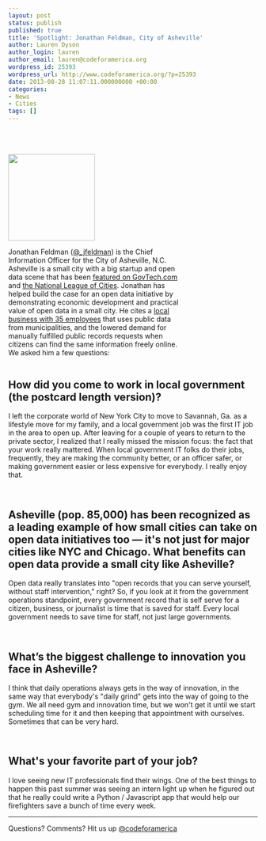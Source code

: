 ```yaml
---
layout: post
status: publish
published: true
title: 'Spotlight: Jonathan Feldman, City of Asheville'
author: Lauren Dyson
author_login: lauren
author_email: lauren@codeforamerica.org
wordpress_id: 25393
wordpress_url: http://www.codeforamerica.org/?p=25393
date: 2013-08-28 11:07:11.000000000 +00:00
categories:
- News
- Cities
tags: []
---
```

<div style="padding-top: 20px;">

<img style="float: left; width: 175px; padding-top: 30px; padding-right: 30px;" alt="" src="http://www.codeforamerica.org/wp-content/uploads/2013/08/jonathanfeldmancircle.png" />
<p style="float: left; width: 350px; font-size: 14px;">Jonathan Feldman (<a href="https://twitter.com/_jfeldman">@_jfeldman</a>) is the Chief Information Officer for the City of Asheville, N.C. Asheville is a small city with a big startup and open data scene that has been <a href="http://www.govtech.com/e-government/Asheville-NC-Community-Gets-Behind-Open-Data.html">featured on GovTech.com</a> and <a href="http://www.nlc.org/find-city-solutions/city-solutions-and-applied-research/economic-development/small-business-and-entrepreneurship/asheville%E2%80%99s-efforts-to-support-and-attract-entrepreneurs">the National League of Cities</a>. Jonathan has helped build the case for an open data initiative by demonstrating economic development and practical value of open data in a small city. He cites a <a href="http://www.govtech.com/e-government/Asheville-NC-Community-Gets-Behind-Open-Data.html">local business with 35 employees</a> that uses public data from municipalities, and the lowered demand for manually fulfilled public records requests when citizens can find the same information freely online. We asked him a few questions:</p>

</div>
<h2 style="clear: both; padding-top: 30px;">How did you come to work in local government (the postcard length version)?</h2>
I left the corporate world of New York City to move to Savannah, Ga. as a lifestyle move for my family, and a local government job was the first IT job in the area to open up. After leaving for a couple of years to return to the private sector, I realized that I really missed the mission focus: the fact that your work really mattered. When local government IT folks do their jobs, frequently, they are making the community better, or an officer safer, or making government easier or less expensive for everybody. I really enjoy that.
<h2 style="clear: both; padding-top: 30px;">Asheville (pop. 85,000) has been recognized as a leading example of how small cities can take on open data initiatives too — it's not just for major cities like NYC and Chicago. What benefits can open data provide a small city like Asheville?</h2>
Open data really translates into "open records that you can serve yourself, without staff intervention," right? So, if you look at it from the government operations standpoint, every government record that is self serve for a citizen, business, or journalist is time that is saved for staff. Every local government needs to save time for staff, not just large governments.
<h2 style="clear: both; padding-top: 30px;">What’s the biggest challenge to innovation you face in Asheville?</h2>
I think that daily operations always gets in the way of innovation, in the same way that everybody's "daily grind" gets into the way of going to the gym. We all need gym and innovation time, but we won't get it until we start scheduling time for it and then keeping that appointment with ourselves. Sometimes that can be very hard.
<h2 style="clear: both; padding-top: 30px;">What's your favorite part of your job?</h2>
I love seeing new IT professionals find their wings. One of the best things to happen this past summer was seeing an intern light up when he figured out that he really could write a Python / Javascript app that would help our firefighters save a bunch of time every week.

<hr />

Questions? Comments? Hit us up <a href="http://codeforamerica.org">@codeforamerica</a>
